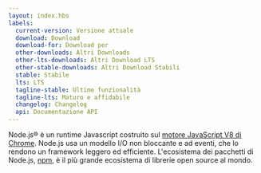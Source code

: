 ```yaml
---
layout: index.hbs
labels:
  current-version: Versione attuale
  download: Download
  download-for: Download per
  other-downloads: Altri Downloads
  other-lts-downloads: Altri Download LTS
  other-stable-downloads: Altri Download Stabili
  stable: Stabile
  lts: LTS
  tagline-stable: Ultime funzionalità
  tagline-lts: Maturo e affidabile
  changelog: Changelog
  api: Documentazione API
---
```


Node.js® è un runtime Javascript costruito sul [motore JavaScript V8 di Chrome](https://developers.google.com/v8/).
Node.js usa un modello I/O non bloccante e ad eventi, che lo rendono un framework leggero ed efficiente.
L'ecosistema dei pacchetti di Node.js, [npm](https://www.npmjs.com/), è il più grande ecosistema di librerie open source al mondo.
